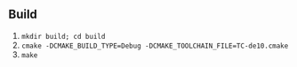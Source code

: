 ## Build

1. `mkdir build; cd build`
2. `cmake -DCMAKE_BUILD_TYPE=Debug -DCMAKE_TOOLCHAIN_FILE=TC-de10.cmake`
3. `make`

